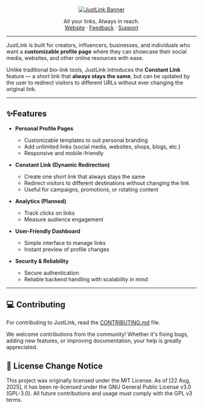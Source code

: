 <div align="center"> 
    <a href="https://github.com/Jain-Pranjal/JustLink">
        <img src="public/opengraph-image.png" alt="JustLink Banner">
    </a>
    <br />
    <p align="center">
    All your links, Always in reach.
    <br />
    <a href="https://justlink.live">Website</a>
    ·
    <a href="https://github.com/Jain-Pranjal/JustLink/issues">Feedback</a>
    ·
    <a href="mailto:support@justlink.live">Support</a>
  </p>
</div>

---

JustLink is built for creators, influencers, businesses, and individuals who want a **customizable profile page** where they can showcase their social media, websites, and other online resources with ease.

Unlike traditional bio-link tools, JustLink introduces the **Constant Link** feature — a short link that **always stays the same**, but can be updated by the user to redirect visitors to different URLs without ever changing the original link.

---

## ✨Features

- **Personal Profile Pages**
    - Customizable templates to suit personal branding
    - Add unlimited links (social media, websites, shops, blogs, etc.)
    - Responsive and mobile-friendly

- **Constant Link (Dynamic Redirection)**
    - Create one short link that always stays the same
    - Redirect visitors to different destinations without changing the link
    - Useful for campaigns, promotions, or rotating content

- **Analytics (Planned)**
    - Track clicks on links
    - Measure audience engagement

- **User-Friendly Dashboard**
    - Simple interface to manage links
    - Instant preview of profile changes

- **Security & Reliability**
    - Secure authentication
    - Reliable backend handling with scalability in mind

---

## 💻 Contributing

For contributing to JustLink, read the [CONTRIBUTING.md](CONTRIBUTING.md) file.

We welcome contributions from the community! Whether it's fixing bugs, adding new features, or improving documentation, your help is greatly appreciated.

## 📄 License Change Notice

This project was originally licensed under the MIT License. As of [22 Aug, 2025], it has been re-licensed under the GNU General Public License v3.0 (GPL-3.0). All future contributions and usage must comply with the GPL v3 terms.
